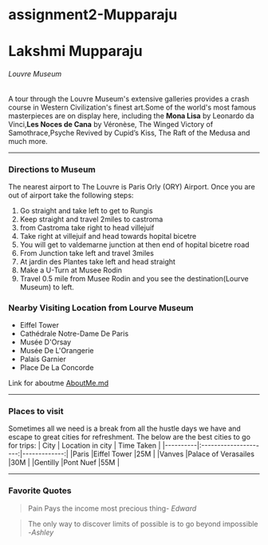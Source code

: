 # assignment2-Mupparaju
# Lakshmi Mupparaju
###### Louvre Museum
A tour through the Louvre Museum's extensive galleries provides a crash course in Western Civilization's finest art.Some of the world's most famous masterpieces are on display here, including the **Mona Lisa** by Leonardo da Vinci,**Les Noces de Cana** by Véronèse, The Winged Victory of Samothrace,Psyche Revived by Cupid’s Kiss, The Raft of the Medusa and much more.
***
### Directions to Museum
The nearest airport to The Louvre is Paris Orly (ORY) Airport. Once you are out of airport take the following steps:
1. Go straight and take left to get to Rungis
2. Keep straight and travel 2miles to castroma  
3. from Castroma take right to head villejuif
4. Take right at villejuif and head towards hopital bicetre
5. You will get to valdemarne junction at then end of hopital bicetre road
6. From Junction take left and travel 3miles
7. At jardin des Plantes take left and head straight
8. Make a U-Turn at Musee Rodin 
9. Travel 0.5 mile from Musee Rodin and you see the destination(Lourve Museum) to left.
### Nearby Visiting Location from Lourve Museum
- Eiffel Tower
- Cathédrale Notre-Dame De Paris
- Musée D'Orsay
- Musée De L'Orangerie
- Palais Garnier
- Place De La Concorde


Link for aboutme [AboutMe.md](https://github.com/lakshmi2810/assignment2-Mupparaju/blob/main/AboutMe.md)

***
### Places to visit 
Sometimes all we need is a break from all the hustle days we have and escape to great cities for refreshment. The below are the best cities to go for trips:
|  City    |    Location in city   |  Time Taken  |
|----------|:---------------------:|-------------:|
|Paris     |Eiffel Tower           |25M           |
|Vanves    |Palace of Verasailes   |30M           |
|Gentilly  |Pont Nuef              |55M           |

***
### Favorite Quotes
> Pain Pays the income most precious thing- *Edward*


> The only way to discover limits of possible is to go beyond impossible -*Ashley*